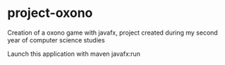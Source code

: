 # project-oxono
Creation of a oxono game with javafx, project created during my second year of computer science studies

Launch this application with maven javafx:run
